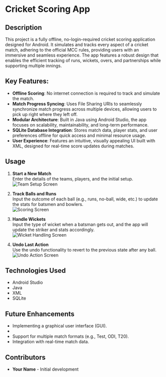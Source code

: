 # Cricket Scoring App

## Description

This project is a fully offline, no-login-required cricket scoring application designed for Android. It simulates and tracks every aspect of a cricket match, adhering to the official MCC rules, providing users with an immersive and seamless experience. The app features a robust design that enables the efficient tracking of runs, wickets, overs, and partnerships while supporting multiple innings.

 ## Key Features:
- **Offline Scoring**: No internet connection is required to track and simulate the match.
- **Match Progress Syncing**: Uses File Sharing URIs to seamlessly synchronize match progress across multiple devices, allowing users to pick up right where they left off.
- **Modular Architecture**: Built in Java using Android Studio, the app focuses on scalability, maintainability, and long-term performance.
- **SQLite Database Integration**: Stores match data, player stats, and user preferences offline for quick access and minimal resource usage.
- **User Experience**: Features an intuitive, visually appealing UI built with XML, designed for real-time score updates during matches.
   
## Usage

1. **Start a New Match**  
   Enter the details of the teams, players, and the initial setup.  
   ![Team Setup Screen](screenshots/team_setup.png)

2. **Track Balls and Runs**  
   Input the outcome of each ball (e.g., runs, no-ball, wide, etc.) to update the stats for batsmen and bowlers.  
   ![Scoring Screen](screenshots/scoring_screen.png)

3. **Handle Wickets**  
   Input the type of wicket when a batsman gets out, and the app will update the striker and stats accordingly.  
   ![Wicket Handling Screen](screenshots/wicket_handling.png)

4. **Undo Last Action**  
   Use the undo functionality to revert to the previous state after any ball.  
   ![Undo Action Screen](screenshots/undo_action.png)


## Technologies Used
-  Android Studio
-  Java
-  XML
-  SQLite

## Future Enhancements
- Implementing a graphical user interface (GUI).
- 
- Support for multiple match formats (e.g., Test, ODI, T20).
- Integration with real-time match data.

## Contributors
- **Your Name** - Initial development

